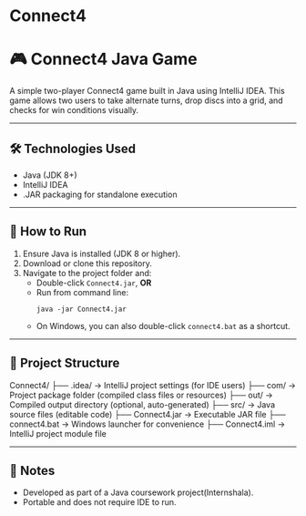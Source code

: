 # Connect4
# 🎮 Connect4 Java Game

A simple two-player Connect4 game built in Java using IntelliJ IDEA. This game allows two users to take alternate turns, drop discs into a grid, and checks for win conditions visually.

---

## 🛠 Technologies Used

- Java (JDK 8+)
- IntelliJ IDEA
- .JAR packaging for standalone execution

---

## 🚀 How to Run

1. Ensure Java is installed (JDK 8 or higher).
2. Download or clone this repository.
3. Navigate to the project folder and:
   - Double-click `Connect4.jar`, **OR**
   - Run from command line:
     ```
     java -jar Connect4.jar
     ```
   - On Windows, you can also double-click `connect4.bat` as a shortcut.

---

## 📁 Project Structure

Connect4/
├── .idea/ → IntelliJ project settings (for IDE users)
├── com/ → Project package folder (compiled class files or resources)
├── out/ → Compiled output directory (optional, auto-generated)
├── src/ → Java source files (editable code)
├── Connect4.jar → Executable JAR file
├── connect4.bat → Windows launcher for convenience
├── Connect4.iml → IntelliJ project module file

---

## 📄 Notes

- Developed as part of a Java coursework project(Internshala).
- Portable and does not require IDE to run.
